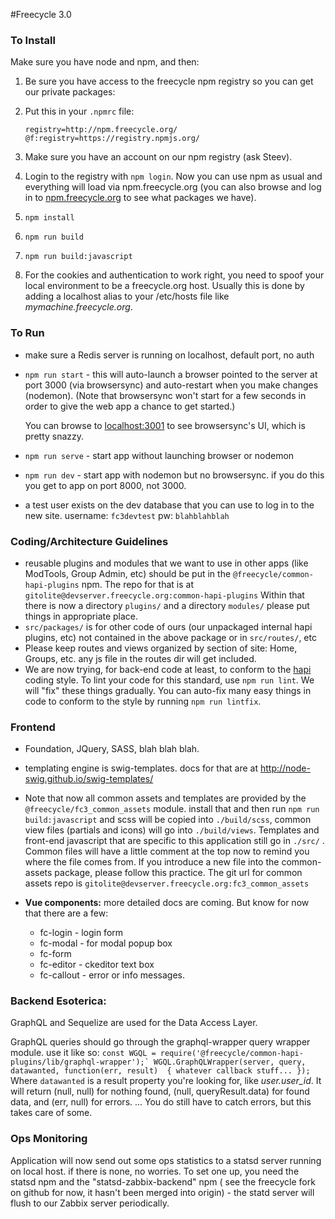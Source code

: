 #Freecycle 3.0

### To Install

Make sure you have node and npm, and then:

1. Be sure you have access to the freecycle npm registry so you can get our private packages:
2. Put this in your `.npmrc` file:

    ```
    registry=http://npm.freecycle.org/
    @f:registry=https://registry.npmjs.org/
    ```

3. Make sure you have an account on our npm registry (ask Steev).
4. Login to the registry with `npm login`. Now you can use npm as usual and everything will load via npm.freecycle.org (you can also browse and log in to [npm.freecycle.org](http://npm.freecycle.org) to see what packages we have).
5. `npm install`
6. `npm run build`
7. `npm run build:javascript`
8. For the cookies and authentication to work right, you need to spoof your local environment to be a freecycle.org host. Usually this is done by adding a localhost alias to your /etc/hosts file like *mymachine.freecycle.org*.

### To Run

* make sure a Redis server is running on localhost, default port, no auth

*  `npm run start`  - this will auto-launch a browser pointed to the server at port 3000 (via browsersync) and auto-restart when you make changes (nodemon). (Note that browsersync won't start for a few seconds in order to give the web app a chance to get started.)

    You can browse to [localhost:3001](http://localhost:3001) to see browsersync's UI, which is pretty snazzy.

* `npm run serve`  - start app without launching browser or nodemon
* `npm run dev` - start app with nodemon but no browsersync. if you do this you get to app on port 8000, not 3000.

* a test user exists on the dev database that you can use to log in to the new site. username: `fc3devtest`  pw: `blahblahblah`

### Coding/Architecture Guidelines
* reusable plugins and modules that we want to use in other apps (like ModTools, Group Admin, etc) should be put in the `@freecycle/common-hapi-plugins` npm.
The repo for that is at `gitolite@devserver.freecycle.org:common-hapi-plugins`
Within that there is now a directory `plugins/` and a directory `modules/` please put things in appropriate place.
* `src/packages/` is for other code of ours (our unpackaged internal hapi plugins, etc) not contained in the above package or in `src/routes/`, etc
* Please keep routes and views organized by section of site: Home, Groups, etc. any js file in the routes dir will get included.
* We are now trying, for back-end code at least, to conform to the [hapi](https://github.com/continuationlabs/eslint-config-hapi) coding style.
To lint your code for this standard, use `npm run lint`.  We will "fix" these things gradually.
You can auto-fix many easy things in code to conform to the style by running `npm run lintfix`.

### Frontend
* Foundation, JQuery, SASS, blah blah blah.
* templating engine is swig-templates. docs for that are at http://node-swig.github.io/swig-templates/
* Note that now all common assets and templates are provided by the `@freecycle/fc3_common_assets` module. install that and then run `npm run build:javascript` and
scss will be copied into `./build/scss`, common view files (partials and icons) will go into `./build/views`. Templates and front-end javascript that are specific to this application still go in `./src/` .
Common files will have a little comment at the top now to remind you where the file comes from.  If you introduce a new file into the common-assets package,
please follow this practice.
The git url for common assets repo is `gitolite@devserver.freecycle.org:fc3_common_assets`

* **Vue components:**  more detailed docs are coming. But know for now that there are a few:
    * fc-login   - login form
    * fc-modal   - for modal popup box
    * fc-form
    * fc-editor  - ckeditor text box
    * fc-callout - error or info messages.

### Backend Esoterica:
GraphQL and Sequelize are used for the Data Access Layer.

GraphQL queries should go through the graphql-wrapper query wrapper module.
use it like so:
```const WGQL = require('@freecycle/common-hapi-plugins/lib/graphql-wrapper');`
WGQL.GraphQLWrapper(server, query, datawanted, function(err, result)  { whatever callback stuff... });```
  <br>Where `datawanted` is a result property you're looking for, like *user.user_id*.
It will return (null, null) for nothing found, (null, queryResult.data) for found data, and (err, null) for errors.
... You do still have to catch errors, but this takes care of some.

### Ops Monitoring
Application will now send out some ops statistics to a statsd server running on local host. if there is none, no worries.
To set one up, you need the statsd npm and the "statsd-zabbix-backend" npm ( see the freecycle fork on github for now, it hasn't been merged into origin) - the statd server will flush to our Zabbix server periodically.
